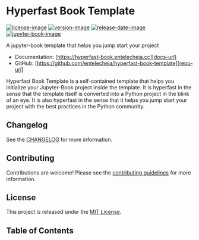 # Hyperfast Book Template

[![license-image]][license-url]
[![version-image]][release-url]
[![release-date-image]][release-url]
[![jupyter-book-image]][jupyter book]

<!-- Links: -->
[license-image]: https://img.shields.io/github/license/entelecheia/hyperfast-book-template
[license-url]: https://github.com/entelecheia/hyperfast-book-template/blob/main/LICENSE
[version-image]: https://img.shields.io/github/v/release/entelecheia/hyperfast-book-template?sort=semver
[release-date-image]: https://img.shields.io/github/release-date/entelecheia/hyperfast-book-template
[release-url]: https://github.com/entelecheia/hyperfast-book-template/releases
[conventional-commits-image]: https://img.shields.io/badge/Conventional%20Commits-1.0.0-%23FE5196?logo=conventionalcommits&logoColor=white
[jupyter-book-image]: https://jupyterbook.org/en/stable/_images/badge.svg
[jupyter book]: https://jupyterbook.org

[repo-url]: https://github.com/entelecheia/hyperfast-book-template
[pypi-url]: https://pypi.org/project/hyperfast-book-template
[docs-url]: https://hyperfast-book.entelecheia.cc
[changelog]: https://github.com/entelecheia/hyperfast-book-template/blob/main/CHANGELOG.md
[contributing guidelines]: https://github.com/entelecheia/hyperfast-book-template/blob/main/CONTRIBUTING.md
<!-- Links: -->

A jupyter-book template that helps you jump start your project

- Documentation: [https://hyperfast-book.entelecheia.cc][docs-url]
- GitHub: [https://github.com/entelecheia/hyperfast-book-template][repo-url]

Hyperfast Book Template is a self-contained template that helps you initialize your Jupyter-Book project inside the template. It is hyperfast in the sense that the template itself is converted into a Python project in the blink of an eye. It is also hyperfast in the sense that it helps you jump start your project with the best practices in the Python community.

## Changelog

See the [CHANGELOG] for more information.

## Contributing

Contributions are welcome! Please see the [contributing guidelines] for more information.

## License

This project is released under the [MIT License][license-url].


## Table of Contents

```{tableofcontents}
```
